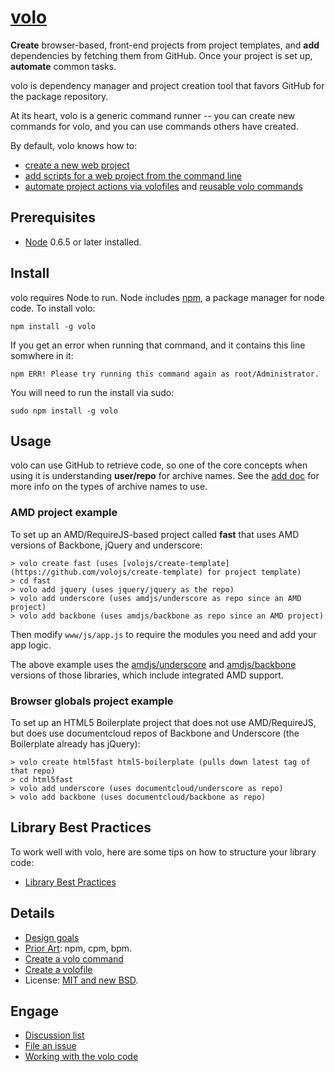 # [volo](http://volojs.org)

**Create** browser-based, front-end projects from project templates, and **add**
dependencies by fetching them from GitHub. Once your project is set up,
**automate** common tasks.

volo is dependency manager and project creation tool that favors GitHub
for the package repository.

At its heart, volo is a generic command runner -- you can create new
commands for volo, and you can use commands others have created.

By default, volo knows how to:

* [create a new web project](https://github.com/volojs/volo/blob/master/commands/create/doc.md)
* [add scripts for a web project from the command line](https://github.com/volojs/volo/blob/master/commands/add/doc.md)
* [automate project actions via volofiles](https://github.com/volojs/volo/wiki/Creating-a-volofile) and [reusable volo commands](https://github.com/volojs/volo/wiki/Creating-a-volo-command)

## Prerequisites

* [Node](http://nodejs.org) 0.6.5 or later installed.

## Install

volo requires Node to run. Node includes [npm](http://npmjs.org/),
a package manager for node code. To install volo:

    npm install -g volo

If you get an error when running that command, and it contains this line somwhere in it:

    npm ERR! Please try running this command again as root/Administrator.

You will need to run the install via sudo:

    sudo npm install -g volo

## Usage

volo can use GitHub to retrieve code, so one of the core concepts when using
it is understanding **user/repo** for archive names. See the
[add doc](https://github.com/volojs/volo/blob/master/commands/add/doc.md) for more
info on the types of archive names to use.

### AMD project example

To set up an AMD/RequireJS-based project called **fast** that uses AMD versions of
Backbone, jQuery and underscore:

    > volo create fast (uses [volojs/create-template](https://github.com/volojs/create-template) for project template)
    > cd fast
    > volo add jquery (uses jquery/jquery as the repo)
    > volo add underscore (uses amdjs/underscore as repo since an AMD project)
    > volo add backbone (uses amdjs/backbone as repo since an AMD project)

Then modify `www/js/app.js` to require the modules you need and add your app
logic.

The above example uses the
[amdjs/underscore](https://github.com/amdjs/underscore) and
[amdjs/backbone](https://github.com/amdjs/backbone) versions of those libraries,
which include integrated AMD support.

### Browser globals project example

To set up an HTML5 Boilerplate project that does not use AMD/RequireJS, but does
use documentcloud repos of Backbone and Underscore (the Boilerplate already has
jQuery):

    > volo create html5fast html5-boilerplate (pulls down latest tag of that repo)
    > cd html5fast
    > volo add underscore (uses documentcloud/underscore as repo)
    > volo add backbone (uses documentcloud/backbone as repo)

## Library Best Practices

To work well with volo, here are some tips on how to structure your library code:

* [Library Best Practices](https://github.com/volojs/volo/wiki/Library-best-practices)

## Details

* [Design goals](https://github.com/volojs/volo/wiki/Design-Goals)
* [Prior Art](https://github.com/volojs/volo/wiki/Prior-Art): npm, cpm, bpm.
* [Create a volo command](https://github.com/volojs/volo/wiki/Creating-a-volo-command)
* [Create a volofile](https://github.com/volojs/volo/wiki/Creating-a-volofile)
* License: [MIT and new BSD](https://github.com/volojs/volo/blob/master/LICENSE).

## Engage

* [Discussion list](http://groups.google.com/group/volojs)
* [File an issue](https://github.com/volojs/volo/issues)
* [Working with the volo code](https://github.com/volojs/volo/blob/master/docs/workingWithCode.md)
